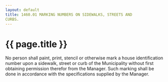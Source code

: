 ```yaml
---
layout: default 
title: 1460.01 MARKING NUMBERS ON SIDEWALKS, STREETS AND
CURBS.
---
```


{{ page.title }}
================

No person shall paint, print, stencil or otherwise mark a house
identification number upon a sidewalk, street or curb of the
Municipality without first obtaining permission therefor from the
Manager. Such marking shall be done in accordance with the
specifications supplied by the Manager.

